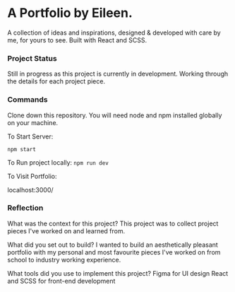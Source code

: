 # A Portfolio by Eileen. 
A collection of ideas and inspirations, designed & developed with care by me, for yours to see. Built with React and SCSS.

### Project Status
Still in progress as this project is currently in development. Working through the details for each project piece.

### Commands

Clone down this repository. You will need node and npm installed globally on your machine.

To Start Server:

`npm start`

To Run project locally:
`npm run dev`

To Visit Portfolio:

localhost:3000/

### Reflection
What was the context for this project? 
This project was to collect project pieces I've worked on and learned from. 

What did you set out to build?
I wanted to build an aesthetically pleasant portfolio with my personal and most favourite pieces I've worked on from school to industry working experience. 

What tools did you use to implement this project?
Figma for UI design
React and SCSS for front-end development

